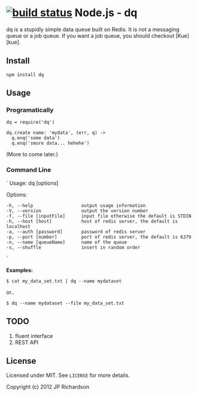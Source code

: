 [![build status](https://secure.travis-ci.org/jprichardson/node-dq.png)](http://travis-ci.org/jprichardson/node-dq)
Node.js - dq
============

dq is a stupidly simple data queue built on Redis. It is not a messaging queue or a job queue. If you want a job queue, you should checkout [Kue][kue].



Install
-------

    npm install dq



Usage
-----

### Programatically

    dq = require('dq')

    dq.create name: 'mydata', (err, q) ->
      q.enq('some data')
      q.enq('smore data... hehehe')

(More to come later.)


### Command Line

`
  Usage: dq [options]

  Options:

    -h, --help                  output usage information
    -V, --version               output the version number
    -f, --file [inputFile]      input file otherwise the default is STDIN
    -h, --host [host]           host of redis server, the default is localhost
    -a, --auth [password]       password of redis server
    -p, --port [number]         port of redis server, the default is 6379
    -n, --name [queueName]      name of the queue
    -s, --shuffle               insert in random order

`

**Examples:**

    $ cat my_data_set.txt | dq --name mydataset

or..

    $ dq --name mydataset --file my_data_set.txt


TODO
----

1. fluent interface
2. REST API


## License

Licensed under MIT. See `LICENSE` for more details.

Copyright (c) 2012 JP Richardson